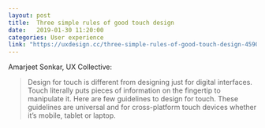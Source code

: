 ```yaml
---
layout: post
title:  Three simple rules of good touch design
date:   2019-01-30 11:20:00
categories: User experience
link: "https://uxdesign.cc/three-simple-rules-of-good-touch-design-4590e0dd1979?source=rss----138adf9c44c---4"
---
```


Amarjeet Sonkar, UX Collective:
> Design for touch is different from designing just for digital interfaces. Touch literally puts pieces of information on the fingertip to manipulate it. Here are few guidelines to design for touch. These guidelines are universal and for cross-platform touch devices whether it’s mobile, tablet or laptop.